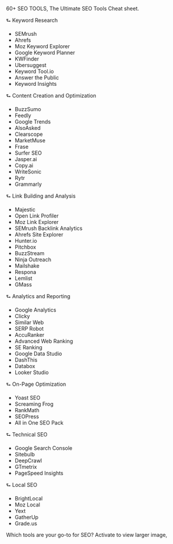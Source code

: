 60+ SEO TOOLS, The Ultimate SEO Tools Cheat sheet. 

 ⮑ Keyword Research
- SEMrush
- Ahrefs
- Moz Keyword Explorer
- Google Keyword Planner
- KWFinder
- Ubersuggest
- Keyword Tool.io
- Answer the Public
- Keyword Insights

⮑ Content Creation and Optimization
- BuzzSumo
- Feedly
- Google Trends
- AlsoAsked
- Clearscope
- MarketMuse
- Frase
- Surfer SEO
- Jasper.ai
- Copy.ai
- WriteSonic
- Rytr
- Grammarly

 ⮑ Link Building and Analysis
- Majestic
- Open Link Profiler
- Moz Link Explorer
- SEMrush Backlink Analytics
- Ahrefs Site Explorer
- Hunter.io
- Pitchbox
- BuzzStream
- Ninja Outreach
- Mailshake
- Respona
- Lemlist
- GMass

 ⮑ Analytics and Reporting
- Google Analytics
- Clicky
- Similar Web
- SERP Robot
- AccuRanker
- Advanced Web Ranking
- SE Ranking
- Google Data Studio
- DashThis
- Databox
- Looker Studio

 ⮑ On-Page Optimization
- Yoast SEO
- Screaming Frog
- RankMath
- SEOPress
- All in One SEO Pack

 ⮑ Technical SEO
- Google Search Console
- Sitebulb
- DeepCrawl
- GTmetrix
- PageSpeed Insights

⮑ Local SEO
- BrightLocal
- Moz Local
- Yext
- GatherUp
- Grade.us

Which tools are your go-to for SEO?
Activate to view larger image,
